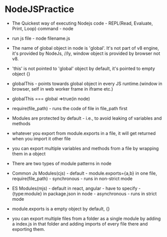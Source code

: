 # NodeJSPractice

- The Quickest way of executing Nodejs code - REPL(Read, Evaluate, Print, Loop)
  command - node
- run js file - node filename.js
- The name of global object in node is 'global'. It's not part of v8 engine, it's provided by NodeJs, //ly, window object is provided by browser not v8.
- 'this' is not pointed to 'global' object by default, it's pointed to empty object {}
- globalThis - points towards global object in every JS runtime.(window in browser, self in web worker frame in iframe etc.)
- globalThis === global =>true(in node)

- require(file_path) - runs the code of file in file_path first
- Modules are protected by default - i.e., to avoid leaking of variables and methods
- whatever you export from module.exports in a file, it will get returned when you import it other file
- you can export multiple variables and methods from a file by wrapping them in a object

- There are two types of module patterns in node
- Common Js Modules(cjs) - default - module.exports={a,b} in one file, require(file_path) - synchronous - runs in non-strict mode
- ES Modules(mjs) - default in react, angular - have to specify - {type:module} in package.json in node - asynchronous - runs in strict mode
- module.exports is a empty object by default, {}
- you can export multiple files from a folder as a single module by adding a index.js in that folder and adding imports of every file there and exporting them.
